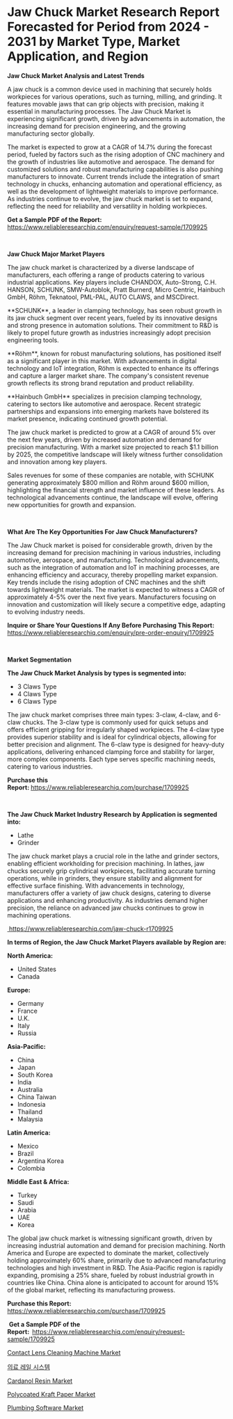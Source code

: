 <p><h1>Jaw Chuck Market Research Report Forecasted for Period from 2024 -  2031 by Market Type, Market Application, and Region</h1></p><p><strong>Jaw Chuck Market Analysis and Latest Trends</strong></p>
<p><p>A jaw chuck is a common device used in machining that securely holds workpieces for various operations, such as turning, milling, and grinding. It features movable jaws that can grip objects with precision, making it essential in manufacturing processes. The Jaw Chuck Market is experiencing significant growth, driven by advancements in automation, the increasing demand for precision engineering, and the growing manufacturing sector globally.</p><p>The market is expected to grow at a CAGR of 14.7% during the forecast period, fueled by factors such as the rising adoption of CNC machinery and the growth of industries like automotive and aerospace. The demand for customized solutions and robust manufacturing capabilities is also pushing manufacturers to innovate. Current trends include the integration of smart technology in chucks, enhancing automation and operational efficiency, as well as the development of lightweight materials to improve performance. As industries continue to evolve, the jaw chuck market is set to expand, reflecting the need for reliability and versatility in holding workpieces.</p></p>
<p><strong>Get a Sample PDF of the Report:&nbsp;</strong> <a href="https://www.reliableresearchiq.com/enquiry/request-sample/1709925?utm_campaign=1102&utm_medium=2&utm_source=Github&utm_content=ia&utm_term=22102024&utm_id=jaw-chuck">https://www.reliableresearchiq.com/enquiry/request-sample/1709925</a></p>
<p>&nbsp;</p>
<p><strong>Jaw Chuck Major Market Players</strong></p>
<p><p>The jaw chuck market is characterized by a diverse landscape of manufacturers, each offering a range of products catering to various industrial applications. Key players include CHANDOX, Auto-Strong, C.H. HANSON, SCHUNK, SMW-Autoblok, Pratt Burnerd, Micro Centric, Hainbuch GmbH, Röhm, Teknatool, PML-PAL, AUTO CLAWS, and MSCDirect.</p><p>**SCHUNK**, a leader in clamping technology, has seen robust growth in its jaw chuck segment over recent years, fueled by its innovative designs and strong presence in automation solutions. Their commitment to R&D is likely to propel future growth as industries increasingly adopt precision engineering tools.</p><p>**Röhm**, known for robust manufacturing solutions, has positioned itself as a significant player in this market. With advancements in digital technology and IoT integration, Röhm is expected to enhance its offerings and capture a larger market share. The company's consistent revenue growth reflects its strong brand reputation and product reliability.</p><p>**Hainbuch GmbH** specializes in precision clamping technology, catering to sectors like automotive and aerospace. Recent strategic partnerships and expansions into emerging markets have bolstered its market presence, indicating continued growth potential.</p><p>The jaw chuck market is predicted to grow at a CAGR of around 5% over the next few years, driven by increased automation and demand for precision manufacturing. With a market size projected to reach $1.1 billion by 2025, the competitive landscape will likely witness further consolidation and innovation among key players.</p><p>Sales revenues for some of these companies are notable, with SCHUNK generating approximately $800 million and Röhm around $600 million, highlighting the financial strength and market influence of these leaders. As technological advancements continue, the landscape will evolve, offering new opportunities for growth and expansion.</p></p>
<p>&nbsp;</p>
<p><strong>What Are The Key Opportunities For Jaw Chuck Manufacturers?</strong></p>
<p><p>The Jaw Chuck market is poised for considerable growth, driven by the increasing demand for precision machining in various industries, including automotive, aerospace, and manufacturing. Technological advancements, such as the integration of automation and IoT in machining processes, are enhancing efficiency and accuracy, thereby propelling market expansion. Key trends include the rising adoption of CNC machines and the shift towards lightweight materials. The market is expected to witness a CAGR of approximately 4-5% over the next five years. Manufacturers focusing on innovation and customization will likely secure a competitive edge, adapting to evolving industry needs.</p></p>
<p><strong>Inquire or Share Your Questions If Any Before Purchasing This Report:</strong> <a href="https://www.reliableresearchiq.com/enquiry/pre-order-enquiry/1709925?utm_campaign=1102&utm_medium=2&utm_source=Github&utm_content=ia&utm_term=22102024&utm_id=jaw-chuck">https://www.reliableresearchiq.com/enquiry/pre-order-enquiry/1709925</a></p>
<p>&nbsp;</p>
<p><strong>Market Segmentation</strong></p>
<p><strong>The Jaw Chuck Market Analysis by types is segmented into:</strong></p>
<p><ul><li>3 Claws Type</li><li>4 Claws Type</li><li>6 Claws Type</li></ul></p>
<p><p>The jaw chuck market comprises three main types: 3-claw, 4-claw, and 6-claw chucks. The 3-claw type is commonly used for quick setups and offers efficient gripping for irregularly shaped workpieces. The 4-claw type provides superior stability and is ideal for cylindrical objects, allowing for better precision and alignment. The 6-claw type is designed for heavy-duty applications, delivering enhanced clamping force and stability for larger, more complex components. Each type serves specific machining needs, catering to various industries.</p></p>
<p><strong>Purchase this Report:&nbsp;</strong><a href="https://www.reliableresearchiq.com/purchase/1709925?utm_campaign=1102&utm_medium=2&utm_source=Github&utm_content=ia&utm_term=22102024&utm_id=jaw-chuck">https://www.reliableresearchiq.com/purchase/1709925</a></p>
<p>&nbsp;</p>
<p><strong>The Jaw Chuck Market Industry Research by Application is segmented into:</strong></p>
<p><ul><li>Lathe</li><li>Grinder</li></ul></p>
<p><p>The jaw chuck market plays a crucial role in the lathe and grinder sectors, enabling efficient workholding for precision machining. In lathes, jaw chucks securely grip cylindrical workpieces, facilitating accurate turning operations, while in grinders, they ensure stability and alignment for effective surface finishing. With advancements in technology, manufacturers offer a variety of jaw chuck designs, catering to diverse applications and enhancing productivity. As industries demand higher precision, the reliance on advanced jaw chucks continues to grow in machining operations.</p></p>
<p><a href="https://www.reliableresearchiq.com/jaw-chuck-r1709925?utm_campaign=1102&utm_medium=2&utm_source=Github&utm_content=ia&utm_term=22102024&utm_id=jaw-chuck">&nbsp;https://www.reliableresearchiq.com/jaw-chuck-r1709925</a></p>
<p><strong>In terms of Region, the Jaw Chuck Market Players available by Region are:</strong></p>
<p>
    <p> <strong> North America: </strong>
        <ul>
            <li>United States</li>
            <li>Canada</li>
        </ul>
        </p> 
    <p> <strong> Europe: </strong>
        <ul>
            <li>Germany</li>
            <li>France</li>
            <li>U.K.</li>
            <li>Italy</li>
            <li>Russia</li>
        </ul>
        </p> 
    <p> <strong> Asia-Pacific: </strong>
        <ul>
            <li>China</li>
            <li>Japan</li>
            <li>South Korea</li>
            <li>India</li>
            <li>Australia</li>
            <li>China Taiwan</li>
            <li>Indonesia</li>
            <li>Thailand</li>
            <li>Malaysia</li>
        </ul>
        </p> 
    <p> <strong> Latin America: </strong>
        <ul>
            <li>Mexico</li>
            <li>Brazil</li>
            <li>Argentina Korea</li>
            <li>Colombia</li>
        </ul>
        </p> 
    <p> <strong> Middle East & Africa: </strong>
        <ul>
            <li>Turkey</li>
            <li>Saudi</li>
            <li>Arabia</li>
            <li>UAE</li>
            <li>Korea</li>
        </ul>
    </p>
    </p>
<p><p>The global jaw chuck market is witnessing significant growth, driven by increasing industrial automation and demand for precision machining. North America and Europe are expected to dominate the market, collectively holding approximately 60% share, primarily due to advanced manufacturing technologies and high investment in R&D. The Asia-Pacific region is rapidly expanding, promising a 25% share, fueled by robust industrial growth in countries like China. China alone is anticipated to account for around 15% of the global market, reflecting its manufacturing prowess.</p></p>
<p><strong>Purchase this Report: </strong><a href="https://www.reliableresearchiq.com/purchase/1709925?utm_campaign=1102&utm_medium=2&utm_source=Github&utm_content=ia&utm_term=22102024&utm_id=jaw-chuck">https://www.reliableresearchiq.com/purchase/1709925</a></p>
<p>&nbsp;<strong>Get a Sample PDF of the Report:&nbsp;&nbsp;</strong><a href="https://www.reliableresearchiq.com/enquiry/request-sample/1709925?utm_campaign=1102&utm_medium=2&utm_source=Github&utm_content=ia&utm_term=22102024&utm_id=jaw-chuck">https://www.reliableresearchiq.com/enquiry/request-sample/1709925</a></p>
<p><strong></strong></p>
<p><p><a href="https://issuu.com/reportprime-2/docs/contact-lens-cleaning-machine-marke_f8a5f3e1701e1c?utm_campaign=1102&utm_medium=2&utm_source=Github&utm_content=ia&utm_term=22102024&utm_id=jaw-chuck">Contact Lens Cleaning Machine Market</a></p><p><a href="https://github.com/laholand/Market-Research-Report-List-6/blob/main/455238419960.md?utm_campaign=1102&utm_medium=2&utm_source=Github&utm_content=ia&utm_term=22102024&utm_id=jaw-chuck">의료 레일 시스템</a></p><p><a href="https://medium.com/@ton043knutt/global-cardanol-resin-nexus-sector-confluences-and-regional-catalysts-2024-2031-ab67e41d2b94?utm_campaign=1102&utm_medium=2&utm_source=Github&utm_content=ia&utm_term=22102024&utm_id=jaw-chuck">Cardanol Resin Market</a></p><p><a href="https://medium.com/@malika4dt4reta/global-polycoated-kraft-paper-market-opportunities-and-forecast-for-period-from-2024-to-2031-727ada46a6e0?utm_campaign=1102&utm_medium=2&utm_source=Github&utm_content=ia&utm_term=22102024&utm_id=jaw-chuck">Polycoated Kraft Paper Market</a></p><p><a href="https://www.linkedin.com/pulse/pioneering-growth-analyzing-global-plumbing-software-lyjbe?utm_campaign=1102&utm_medium=2&utm_source=Github&utm_content=ia&utm_term=22102024&utm_id=jaw-chuck">Plumbing Software Market</a></p></p>